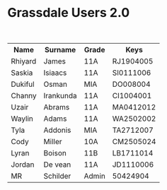
<!DOCTYPE html>
<html>
<head>
<br>
<h1>Grassdale Users 2.0</h1>
<br>
<table>
  <tr>
    <th>Name</th>
    <th>Surname</th>
    <th>Grade</th>
    <th>Keys</th>
	
  </tr>
  <tr>
    <td>Rhiyard</td>
    <td>James</td>
    <td>11A</td>
    <td>RJ1904005</td>
  </tr>
  <tr>
    <td>Saskia</td>
    <td>Isiaacs</td>
    <td>11A</td>
    <td>SI0111006</td>
  </tr>
  <tr>
    <td>Dukiful</td>
    <td>Osman</td>
    <td>MIA</td>
    <td>DO008004</td>
  </tr>
  <tr>
    <td>Channy</td>
    <td>Irankunda</td>
    <td>11A</td>
    <td>CI1004001</td>
  </tr>
  <tr>
    <td>Uzair</td>
    <td>Abrams</td>
    <td>11A</td>
    <td>MA0412012</td>
  </tr>
  <tr>
    <td>Waylin</td>
    <td>Adams</td>
    <td>11A</td>
    <td>WA2502002</td>
  </tr>
  <tr>
    <td>Tyla</td>
    <td>Addonis</td>
    <td>MIA</td>
    <td>TA2712007</td>
  </tr>
  <tr>
    <td>Cody</td>
    <td>Miller</td>
    <td>10A</td>
    <td>CM2505024</td>
  </tr>
  <tr>
    <td>Lyran</td>
    <td>Boison</td>
    <td>11B</td>
    <td>LB1711014</td>
  </tr>
  <tr>
    <td>Jordan</td>
    <td>De vean</td>
    <td>11A</td>
    <td>JD1110006</td>
  </tr>
  <tr>
    <td>MR</td>
    <td>Schilder</td>
    <td>Admin</td>
    <td>50424904 </td>
  </tr>
</table>

</head>
<body>
<br>


</body>
</html>
